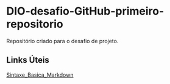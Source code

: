 # DIO-desafio-GitHub-primeiro-repositorio
Repositório criado para o desafio de projeto.

## Links Úteis
[Sintaxe_Basica_Markdown](https://www.markdownguide.org/basic-syntax/)
